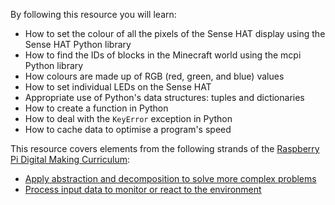 By following this resource you will learn:

- How to set the colour of all the pixels of the Sense HAT display using the Sense HAT Python library
- How to find the IDs of blocks in the Minecraft world using the mcpi Python library
- How colours are made up of RGB (red, green, and blue) values
- How to set individual LEDs on the Sense HAT
- Appropriate use of Python's data structures: tuples and dictionaries
- How to create a function in Python
- How to deal with the `KeyError` exception in Python
- How to cache data to optimise a program's speed

This resource covers elements from the following strands of the [Raspberry Pi Digital Making Curriculum](https://www.raspberrypi.org/curriculum/):

- [Apply abstraction and decomposition to solve more complex problems](https://www.raspberrypi.org/curriculum/programming/developer)
- [Process input data to monitor or react to the environment](https://www.raspberrypi.org/curriculum/physical-computing/developer)
